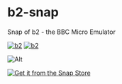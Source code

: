 # b2-snap
Snap of b2 - the BBC Micro Emulator

[![b2](https://snapcraft.io/b2/badge.svg)](https://snapcraft.io/b2)
[![b2](https://snapcraft.io/b2/trending.svg?name=0)](https://snapcraft.io/b2)

![Alt](https://repobeats.axiom.co/api/embed/ce3570ee7dde79c7dbda75731fab6355b2e87ec8.svg "Repobeats analytics image")

[![Get it from the Snap Store](https://snapcraft.io/static/images/badges/en/snap-store-black.svg)](https://snapcraft.io/b2)
